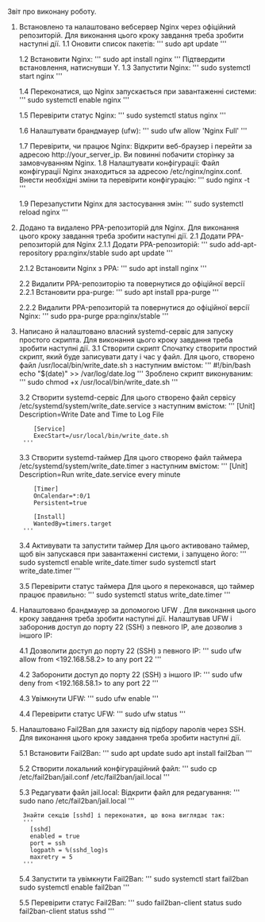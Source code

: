 Звіт про виконану роботу.
1. Встановлено та налаштовано вебсервер Nginx через офіційний репозиторій.
  Для виконання цього кроку завдання треба зробити наступні дії. 
   1.1 Оновити список пакетів:
   '''
        sudo apt update
   '''

   1.2 Встановити Nginx:
   '''
        sudo apt install nginx
   '''
       Підтвердити встановлення, натиснувши Y.
   1.3 Запустити Nginx:
   '''
        sudo systemctl start nginx
   '''

   1.4 Переконатися, що Nginx запускається при завантаженні системи:
   '''
        sudo systemctl enable nginx
   '''

   1.5 Перевірити статус Nginx:
    '''
        sudo systemctl status nginx
    '''

   1.6 Налаштувати брандмауер (ufw):
    '''
        sudo ufw allow 'Nginx Full'
	'''

   1.7 Перевірити, чи працює Nginx: Відкрити веб-браузер і перейти за адресою http://your_server_ip. Ви повинні побачити сторінку за замовчуванням Nginx.
   1.8 Налаштувати конфігурації: Файл конфігурації Nginx знаходиться за адресою /etc/nginx/nginx.conf. Внести необхідні зміни та перевірити конфігурацію:
   '''
        sudo nginx -t
   '''

   1.9 Перезапустити Nginx для застосування змін:
   '''
        sudo systemctl reload nginx
   '''

2. Додано та видалено PPA-репозиторій для Nginx.
   Для виконання цього кроку завдання треба зробити наступні дії.
   2.1 Додати PPA-репозиторій для Nginx
     2.1.1 Додати PPA-репозиторій:
	 '''
        sudo add-apt-repository ppa:nginx/stable
        sudo apt update
     '''
	 
     2.1.2 Встановити Nginx з PPA:
	 '''
        sudo apt install nginx
     '''
	 
   2.2 Видалити PPA-репозиторію та повернутися до офіційної версії
     2.2.1 Встановити ppa-purge:
	 '''
        sudo apt install ppa-purge
	 '''

     2.2.2 Видалити PPA-репозиторій та повернутися до офіційної версії Nginx:
	 '''
        sudo ppa-purge ppa:nginx/stable
	 '''

3. Написано й налаштовано власний systemd-сервіс для запуску простого скрипта.
   Для виконання цього кроку завдання треба зробити наступні дії.
   3.1 Створити скрипт
         Спочатку створити простий скрипт, який буде записувати дату і час у файл. Для цього, створено файл /usr/local/bin/write_date.sh з наступним вмістом:
        '''
           #!/bin/bash
           echo "$(date)" >> /var/log/date.log
        '''
         Зроблено скрипт виконуваним:
        '''
           sudo chmod +x /usr/local/bin/write_date.sh
		'''

   3.2 Створити systemd-сервіс
         Для цього створено файл сервісу /etc/systemd/system/write_date.service з наступним вмістом:
        '''
           [Unit]
           Description=Write Date and Time to Log File

           [Service]
           ExecStart=/usr/local/bin/write_date.sh
		'''

   3.3 Створити systemd-таймер
         Для цього створено файл таймера /etc/systemd/system/write_date.timer з наступним вмістом:
        '''
           [Unit]
           Description=Run write_date.service every minute

           [Timer]
           OnCalendar=*:0/1
           Persistent=true

           [Install]
           WantedBy=timers.target
        '''
		
   3.4 Активувати та запустити таймер
         Для цього активовано таймер, щоб він запускався при завантаженні системи, і запущено його:
        '''
           sudo systemctl enable write_date.timer
           sudo systemctl start write_date.timer
		'''

   3.5 Перевірити статус таймера
        Для цього я переконався, що таймер працює правильно:
        '''
           sudo systemctl status write_date.timer
		'''

4. Налаштовано брандмауер за допомогою UFW . 
   Для виконання цього кроку завдання треба зробити наступні дії.
   Налаштував UFW і заборонив доступ до порту 22 (SSH) з певного IP, але дозволив з іншого IP:

   4.1 Дозволити доступ до порту 22 (SSH) з певного IP:
   '''
           sudo ufw allow from <192.168.58.2> to any port 22
    '''

   4.2 Заборонити доступ до порту 22 (SSH) з іншого IP:
    '''
           sudo ufw deny from <192.168.58.1> to any port 22
    '''

   4.3 Увімкнути UFW:
   '''
           sudo ufw enable
   '''

   4.4 Перевірити статус UFW:
    '''
           sudo ufw status
    '''
		   
5. Налаштовано Fail2Ban для захисту від підбору паролів через SSH.
   Для виконання цього кроку завдання треба зробити наступні дії.

   5.1 Встановити Fail2Ban:
    '''
          sudo apt update
          sudo apt install fail2ban
    '''

   5.2 Створити локальний конфігураційний файл:
     '''
          sudo cp /etc/fail2ban/jail.conf /etc/fail2ban/jail.local
	 '''

   5.3 Редагувати файл jail.local: Відкрити файл для редагування:
       '''
          sudo nano /etc/fail2ban/jail.local
	   '''
	   
        Знайти секцію [sshd] і переконатия, що вона виглядає так:
		'''
          [sshd]
          enabled = true
          port = ssh
          logpath = %(sshd_log)s
          maxretry = 5
        '''
		
   5.4 Запустити та увімкнути Fail2Ban:
   '''
          sudo systemctl start fail2ban
          sudo systemctl enable fail2ban
   '''

   5.5 Перевірити статус Fail2Ban:
   '''
          sudo fail2ban-client status
          sudo fail2ban-client status sshd
   '''
   
   